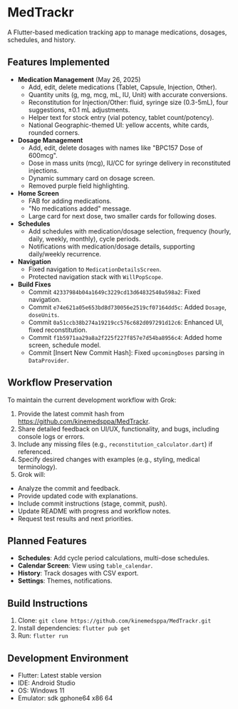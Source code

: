 # MedTrackr

A Flutter-based medication tracking app to manage medications, dosages, schedules, and history.

## Features Implemented
- **Medication Management** (May 26, 2025)
  - Add, edit, delete medications (Tablet, Capsule, Injection, Other).
  - Quantity units (g, mg, mcg, mL, IU, Unit) with accurate conversions.
  - Reconstitution for Injection/Other: fluid, syringe size (0.3-5mL), four suggestions, ±0.1 mL adjustments.
  - Helper text for stock entry (vial potency, tablet count/potency).
  - National Geographic-themed UI: yellow accents, white cards, rounded corners.
- **Dosage Management**
  - Add, edit, delete dosages with names like "BPC157 Dose of 600mcg".
  - Dose in mass units (mcg), IU/CC for syringe delivery in reconstituted injections.
  - Dynamic summary card on dosage screen.
  - Removed purple field highlighting.
- **Home Screen**
  - FAB for adding medications.
  - "No medications added" message.
  - Large card for next dose, two smaller cards for following doses.
- **Schedules**
  - Add schedules with medication/dosage selection, frequency (hourly, daily, weekly, monthly), cycle periods.
  - Notifications with medication/dosage details, supporting daily/weekly recurrence.
- **Navigation**
  - Fixed navigation to `MedicationDetailsScreen`.
  - Protected navigation stack with `WillPopScope`.
- **Build Fixes**
  - Commit `42337984b04a1649c3229cd13d64832540a598a2`: Fixed navigation.
  - Commit `e74e621a05e653bd8d730056e2519cf07164dd5c`: Added `Dosage`, `doseUnits`.
  - Commit `0a51ccb38b274a19219cc576c682d097291d12c6`: Enhanced UI, fixed reconstitution.
  - Commit `f1b5971aa29a8a2f225f227f857e7d54ba8956c4`: Added home screen, schedule model.
  - Commit [Insert New Commit Hash]: Fixed `upcomingDoses` parsing in `DataProvider`.

## Workflow Preservation
To maintain the current development workflow with Grok:
1. Provide the latest commit hash from https://github.com/kinemedsppa/MedTrackr.
2. Share detailed feedback on UI/UX, functionality, and bugs, including console logs or errors.
3. Include any missing files (e.g., `reconstitution_calculator.dart`) if referenced.
4. Specify desired changes with examples (e.g., styling, medical terminology).
5. Grok will:
  - Analyze the commit and feedback.
  - Provide updated code with explanations.
  - Include commit instructions (stage, commit, push).
  - Update README with progress and workflow notes.
  - Request test results and next priorities.

## Planned Features
- **Schedules**: Add cycle period calculations, multi-dose schedules.
- **Calendar Screen**: View using `table_calendar`.
- **History**: Track dosages with CSV export.
- **Settings**: Themes, notifications.

## Build Instructions
1. Clone: `git clone https://github.com/kinemedsppa/MedTrackr.git`
2. Install dependencies: `flutter pub get`
3. Run: `flutter run`

## Development Environment
- Flutter: Latest stable version
- IDE: Android Studio
- OS: Windows 11
- Emulator: sdk gphone64 x86 64